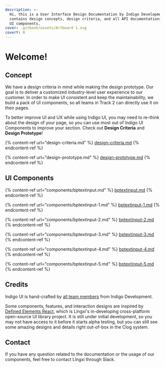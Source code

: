```yaml
---
description: >-
  Hi, this is a User Interface Design Documentation by Indigo Development. It
  contains design concepts, design criteria, and all API documentations of our
  UI components.
cover: .gitbook/assets/Artboard 1.svg
coverY: 0
---
```


# Welcome!

## Concept

We have a design criteria in mind while making the design prototype. Our goal is to deliver a customized industry-level user experience to our customer. In order to make UI consistent and keep the maintainability, we build a pack of UI components, so all teams in Track 2 can directly use it on their pages.

To better improve UI and UX while using Indigo UI, you may need to re-think about the design of your page, so you can use most out of Indigo UI Components to improve your section. Check out **Design Criteria** and **Design Prototype**!

{% content-ref url="design-criteria.md" %}
[design-criteria.md](design-criteria.md)
{% endcontent-ref %}

{% content-ref url="design-prototype.md" %}
[design-prototype.md](design-prototype.md)
{% endcontent-ref %}

## UI Components

{% content-ref url="components/bptextinput.md" %}
[bptextinput.md](components/bptextinput.md)
{% endcontent-ref %}

{% content-ref url="components/bptextinput-1.md" %}
[bptextinput-1.md](components/bptextinput-1.md)
{% endcontent-ref %}

{% content-ref url="components/bptextinput-2.md" %}
[bptextinput-2.md](components/bptextinput-2.md)
{% endcontent-ref %}

{% content-ref url="components/bptextinput-3.md" %}
[bptextinput-3.md](components/bptextinput-3.md)
{% endcontent-ref %}

{% content-ref url="components/bptextinput-4.md" %}
[bptextinput-4.md](components/bptextinput-4.md)
{% endcontent-ref %}

{% content-ref url="components/bptextinput-5.md" %}
[bptextinput-5.md](components/bptextinput-5.md)
{% endcontent-ref %}

## Credits

Indigo UI is hand-crafted by [all team members](https://github.com/david-fisher/320-S22-Track2/wiki/Indigo) from Indigo Development.

Some components, features, and interaction designs are inspired by [Defined Elements React](https://github.com/defined-elements/react), which is Lingxi's in-developing cross-platform open-source UI library project. It is still under initial development, so you may not have access to it before it starts alpha testing, but you can still see some amazing designs and details right out-of-box in the Clog system.

## Contact

If you have any question related to the documentation or the usage of our components, feel free to contact Lingxi through Slack.
